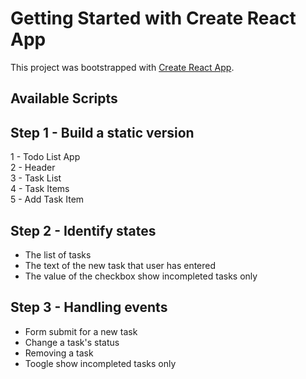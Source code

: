 # Getting Started with Create React App

This project was bootstrapped with [Create React App](https://github.com/facebook/create-react-app).

## Available Scripts

## Step 1 - Build a static version
 1 - Todo List App  
 2 - Header  
 3 - Task List  
    4 - Task Items  
 5 - Add Task Item  

 ## Step 2 - Identify states
  
  - The list of tasks
  - The text of the new task that user has entered
  - The value of the checkbox show incompleted tasks only

## Step 3 - Handling events
- Form submit for a new task
- Change a task's status
- Removing a task
- Toogle show incompleted tasks only
